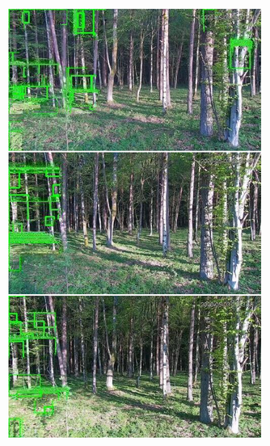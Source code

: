 ![20200503-061003-064008](in/20200503/20200503-061003-064008_0_.jpg)
![20200503-064013-071018](in/20200503/20200503-064013-071018_0_.jpg)
![20200503-071023-074028](in/20200503/20200503-071023-074028_0_.jpg)
